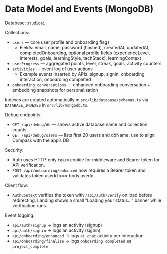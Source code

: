# Data Model and Events (MongoDB)

Database: `studioai`

Collections:
- `users` — core user profile and onboarding flags
  - Fields: email, name, password (hashed), createdAt, updatedAt, completedOnboarding, optional profile fields (experienceLevel, interests, goals, learningStyle, techStack), learningContext
- `userProgress` — aggregated points, level, streak, goals, activity counters
- `activities` — event log of user actions
  - Example events inserted by APIs: signup, signin, onboarding interaction, onboarding completed
- `onboarding_conversations` — enhanced onboarding conversation + embedding snapshots for personalization

Indexes are created automatically in `src/lib/database/schemas.ts` via `DATABASE_INDEXES` in `src/lib/mongodb.ts`.

Debug endpoints:
- `GET /api/debug/db` — shows active database name and collection counts
- `GET /api/debug/users` — lists first 20 users and dbName; use to align Compass with the app’s DB

Security:
- Auth uses HTTP-only `token` cookie for middleware and Bearer token for API verification.
- `POST /api/onboarding/enhanced` now requires a Bearer token and validates token.userId === body.userId.

Client flow:
- `AuthContext` verifies the token with `/api/auth/verify` on load before redirecting. Landing shows a small “Loading your status…” banner while verification runs.

Event logging:
- `api/auth/signup` → logs an activity (signup)
- `api/auth/signin` → logs an activity (signin)
- `api/onboarding/enhanced` → logs `ai_chat` activity per interaction
- `api/onboarding/finalize` → logs `onboarding completed` as `project_complete`
